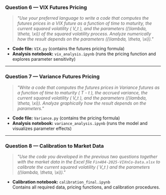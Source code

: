 ### **Question 6 — VIX Futures Pricing**

> *"Use your preferred language to write a code that computes the futures prices in a VIX future as a function of time to maturity, the current squared volatility \( V_t \), and the parameters \((\lambda, \theta, \xi)\) of the squared volatility process. Analyze numerically how the result depends on the parameters \((\lambda, \theta, \xi)\)."*

- **Code file:** `VIX.py` (contains the futures pricing formula)
- **Analysis notebook:** `vix_analysis.ipynb` (runs the pricing function and explores parameter sensitivity)

---

### **Question 7 — Variance Futures Pricing**

> *"Write a code that computes the futures prices in Variance futures as a function of time to maturity \( T - t \), the accrued variance, the current squared volatility \( V_t \), and the parameters \((\lambda, \theta, \xi)\). Analyze graphically how the result depends on the parameters."*

- **Code file:** `Variance.py` (contains the pricing formula)
- **Analysis notebook:** `variance_analysis.ipynb` (runs the model and visualizes parameter effects)

---

### **Question 8 — Calibration to Market Data**

> *"Use the code you developed in the previous two questions together with the market data in the Excel file `Fin404-2025-VIXnCo-Data.xlsx` to calibrate the current squared volatility \( V_t \) and the parameters \((\lambda, \theta, \xi)\)."*

- **Calibration notebook:** `calibration_final.ipynb`  
  Contains all required data, pricing functions, and calibration procedures.
